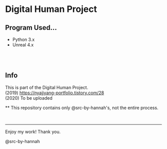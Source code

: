 # Digital Human Project

## Program Used...

- Python 3.x
- Unreal 4.x

<br><br>

## Info

This is part of the Digital Human Project.
<br>(2019) https://nyajjyang-portfolio.tistory.com/28
<br>(2020) To be uploaded

** This repository contains only @src-by-hannah's, not the entire process.

<br>

---

Enjoy my work! Thank you.

@src-by-hannah
